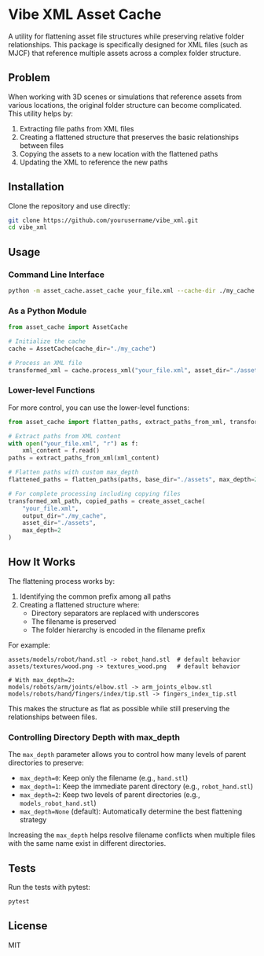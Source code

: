 # Vibe XML Asset Cache

A utility for flattening asset file structures while preserving relative folder relationships. This package is specifically designed for XML files (such as MJCF) that reference multiple assets across a complex folder structure.

## Problem

When working with 3D scenes or simulations that reference assets from various locations, the original folder structure can become complicated. This utility helps by:

1. Extracting file paths from XML files
2. Creating a flattened structure that preserves the basic relationships between files
3. Copying the assets to a new location with the flattened paths
4. Updating the XML to reference the new paths

## Installation

Clone the repository and use directly:

```bash
git clone https://github.com/yourusername/vibe_xml.git
cd vibe_xml
```

## Usage

### Command Line Interface

```bash
python -m asset_cache.asset_cache your_file.xml --cache-dir ./my_cache --asset-dir ./assets --max-depth 2
```

### As a Python Module

```python
from asset_cache import AssetCache

# Initialize the cache
cache = AssetCache(cache_dir="./my_cache")

# Process an XML file
transformed_xml = cache.process_xml("your_file.xml", asset_dir="./assets", max_depth=2)
```

### Lower-level Functions

For more control, you can use the lower-level functions:

```python
from asset_cache import flatten_paths, extract_paths_from_xml, transform_xml_paths, create_asset_cache

# Extract paths from XML content
with open("your_file.xml", "r") as f:
    xml_content = f.read()
paths = extract_paths_from_xml(xml_content)

# Flatten paths with custom max_depth
flattened_paths = flatten_paths(paths, base_dir="./assets", max_depth=2)

# For complete processing including copying files
transformed_xml_path, copied_paths = create_asset_cache(
    "your_file.xml", 
    output_dir="./my_cache",
    asset_dir="./assets",
    max_depth=2
)
```

## How It Works

The flattening process works by:

1. Identifying the common prefix among all paths
2. Creating a flattened structure where:
   - Directory separators are replaced with underscores
   - The filename is preserved
   - The folder hierarchy is encoded in the filename prefix

For example:

```
assets/models/robot/hand.stl -> robot_hand.stl  # default behavior
assets/textures/wood.png -> textures_wood.png   # default behavior

# With max_depth=2:
models/robots/arm/joints/elbow.stl -> arm_joints_elbow.stl
models/robots/hand/fingers/index/tip.stl -> fingers_index_tip.stl
```

This makes the structure as flat as possible while still preserving the relationships between files.

### Controlling Directory Depth with max_depth

The `max_depth` parameter allows you to control how many levels of parent directories to preserve:

- `max_depth=0`: Keep only the filename (e.g., `hand.stl`)
- `max_depth=1`: Keep the immediate parent directory (e.g., `robot_hand.stl`)
- `max_depth=2`: Keep two levels of parent directories (e.g., `models_robot_hand.stl`)
- `max_depth=None` (default): Automatically determine the best flattening strategy

Increasing the `max_depth` helps resolve filename conflicts when multiple files with the same name exist in different directories.

## Tests

Run the tests with pytest:

```bash
pytest
```

## License

MIT 
